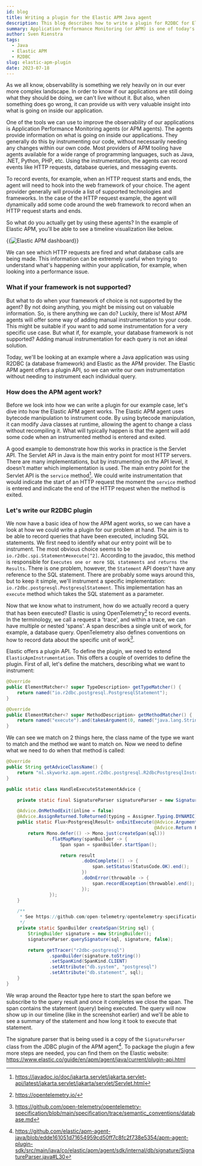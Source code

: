 ```yaml
---
id: blog
title: Writing a plugin for the Elastic APM Java agent
description: This blog describes how to write a plugin for R2DBC for Elastic APM Java agent.
summary: Application Performance Monitoring (or APM) is one of today's powerful tools to get useful information about your application. Why is my application slow? What do I need to improve? There's a vast ecosystem of APM agents available with support for a wide range of languages and frameworks. But what do you do when your framework isn't supported? You create a plugin for your APM agent. In this blog we'll dive into doing just that.
author: Sven Rienstra
tags:
  - Java
  - Elastic APM
  - R2DBC
slug: elastic-apm-plugin
date: 2023-07-18
---
```


As we all know, observability is something we rely heavily on in our ever more complex landscape. In order to know if our applications are still doing what they should be doing, we can't live without it. But also, when something does go wrong, it can provide us with very valuable insight into what is going on inside our application.

One of the tools we can use to improve the observability of our applications is Application Performance Monitoring agents (or APM agents). The agents provide information on what is going on inside our applications. They generally do this by instrumenting our code, without necessarily needing any changes within our own code. Most providers of APM tooling have agents available for a wide range of programming languages, such as Java, .NET, Python, PHP, etc. Using the instrumentation, the agents can record events like HTTP requests, database queries, and messaging events.

To record events, for example, when an HTTP request starts and ends, the agent will need to hook into the web framework of your choice. The agent provider generally will provide a list of supported technologies and frameworks. In the case of the HTTP request example, the agent will dynamically add some code around the web framework to record when an HTTP request starts and ends.

So what do you actually get by using these agents? In the example of Elastic APM, you'll be able to see a timeline visualization like below.

{{<img src="/img/blog/apm-distributed-tracing.png" class="img-fluid" title="Elastic APM dashboard" >}}

We can see which HTTP requests are fired and what database calls are being made. This information can be extremely useful when trying to understand what's happening within your application, for example, when looking into a performance issue.

### What if your framework is not supported?

But what to do when your framework of choice is not supported by the agent? By not doing anything, you might be missing out on valuable information. So, is there anything we can do? Luckily, there is! Most APM agents will offer some way of adding manual instrumentation to your code. This might be suitable if you want to add some instrumentation for a very specific use case. But what if, for example, your database framework is not supported? Adding manual instrumentation for each query is not an ideal solution.

Today, we'll be looking at an example where a Java application was using R2DBC (a database framework) and Elastic as the APM provider. The Elastic APM agent offers a plugin API, so we can write our own instrumentation without needing to instrument each individual query.

### How does the APM agent work?

Before we look into how we can write a plugin for our example case, let's dive into how the Elastic APM agent works. The Elastic APM agent uses bytecode manipulation to instrument code. By using bytecode manipulation, it can modify Java classes at runtime, allowing the agent to change a class without recompiling it. What will typically happen is that the agent will add some code when an instrumented method is entered and exited.

A good example to demonstrate how this works in practice is the Servlet API. The Servlet API in Java is the main entry point for most HTTP servers. There are many implementations, but by instrumenting on the API level, it doesn't matter which implementation is used. The main entry point for the Servlet API is the `service` method[^1]. We could write instrumentation that would indicate the start of an HTTP request the moment the `service` method is entered and indicate the end of the HTTP request when the method is exited.

### Let's write our R2DBC plugin

We now have a basic idea of how the APM agent works, so we can have a look at how we could write a plugin for our problem at hand. The aim is to be able to record queries that have been executed, including SQL statements. We first need to identify what our entry point will be to instrument. The most obvious choice seems to be `io.r2dbc.spi.Statement#execute[^2]`. According to the javadoc, this method is responsible for `Executes one or more SQL statements and returns the Results`. There is one problem, however, the `Statement` API doesn't have any reference to the SQL statement. There are probably some ways around this, but to keep it simple, we'll instrument a specific implementation: `io.r2dbc.postgresql.PostgresqlStatement`. This implementation has an `execute` method which takes the SQL statement as a parameter.

Now that we know what to instrument, how do we actually record a query that has been executed? Elastic is using OpenTelemetry[^3] to record events. In the terminology, we call a request a 'trace', and within a trace, we can have multiple or nested 'spans'. A span describes a single unit of work, for example, a database query. OpenTelemetry also defines conventions on how to record data about the specific unit of work[^4].

Elastic offers a plugin API. To define the plugin, we need to extend `ElasticApmInstrumentation`. This offers a couple of overrides to define the plugin. First of all, let's define the matchers, describing what we want to instrument:

```java
@Override
public ElementMatcher<? super TypeDescription> getTypeMatcher() {
    return named("io.r2dbc.postgresql.PostgresqlStatement");
}

@Override
public ElementMatcher<? super MethodDescription> getMethodMatcher() {
    return named("execute").and(takesArgument(0, named("java.lang.String")));
}
```

We can see we match on 2 things here, the class name of the type we want to match and the method we want to match on. Now we need to define what we need to do when that method is called:

```java
@Override
public String getAdviceClassName() {
    return "nl.skyworkz.apm.agent.r2dbc.postgresql.R2dbcPostgresqlInstrumentation$HandleExecuteStatementAdvice";
}

public static class HandleExecuteStatementAdvice {

    private static final SignatureParser signatureParser = new SignatureParser();

    @Advice.OnMethodExit(inline = false)
    @Advice.AssignReturned.ToReturned(typing = Assigner.Typing.DYNAMIC)
    public static Flux<PostgresqlResult> onExitExecute(@Advice.Argument(0) String sql,
                                                       @Advice.Return Flux<io.r2dbc.postgresql.api.PostgresqlResult> result) {
        return Mono.defer(() -> Mono.just(createSpan(sql)))
                .flatMapMany(spanBuilder -> {
                    Span span = spanBuilder.startSpan();

                    return result
                            .doOnComplete(() -> {
                                span.setStatus(StatusCode.OK).end();
                            })
                            .doOnError(throwable -> {
                                span.recordException(throwable).end();
                            });
                });
    }

    /**
     * See https://github.com/open-telemetry/opentelemetry-specification/blob/main/specification/trace/semantic_conventions/database.md
     */
    private static SpanBuilder createSpan(String sql) {
        StringBuilder signature = new StringBuilder();
        signatureParser.querySignature(sql, signature, false);

        return getTracer("r2dbc-postgresql")
                .spanBuilder(signature.toString())
                .setSpanKind(SpanKind.CLIENT)
                .setAttribute("db.system", "postgresql")
                .setAttribute("db.statement", sql);
    }
}
```

We wrap around the Reactor type here to start the span before we subscribe to the query result and once it completes we close the span. The span contains the statement (query) being executed. The query will now show up in our timeline (like in the screenshot earlier) and we'll be able to see a summary of the statement and how long it took to execute that statement.

The signature parser that is being used is a copy of the `SignatureParser` class from the JDBC plugin of the APM agent[^5]. To package the plugin a few more steps are needed, you can find them on the Elastic website: https://www.elastic.co/guide/en/apm/agent/java/current/plugin-api.html


[^1]: https://javadoc.io/doc/jakarta.servlet/jakarta.servlet-api/latest/jakarta.servlet/jakarta/servlet/Servlet.html
[^2]: https://javadoc.io/static/io.r2dbc/r2dbc-spi/1.0.0.RELEASE/io/r2dbc/spi/Statement.html#execute--
[^3]: https://opentelemetry.io/
[^4]: https://github.com/open-telemetry/opentelemetry-specification/blob/main/specification/trace/semantic_conventions/database.md
[^5]: https://github.com/elastic/apm-agent-java/blob/edde161051d71654959cd50ff7c8fc2f738e5354/apm-agent-plugin-sdk/src/main/java/co/elastic/apm/agent/sdk/internal/db/signature/SignatureParser.java#L30
